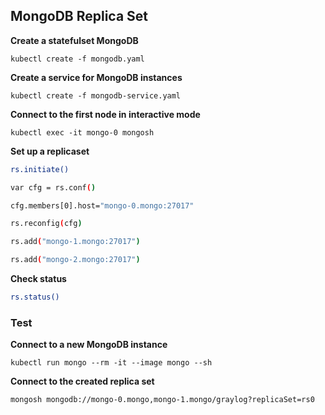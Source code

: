 ## MongoDB Replica Set
**Create a statefulset MongoDB**
```shell
kubectl create -f mongodb.yaml
```
**Create a service for MongoDB instances**
```shell
kubectl create -f mongodb-service.yaml
```
**Connect to the first node in interactive mode**
```shell
kubectl exec -it mongo-0 mongosh
```
**Set up a replicaset**
```bash
rs.initiate()
```
```bash
var cfg = rs.conf()
```
```bash
cfg.members[0].host="mongo-0.mongo:27017"
```
```bash
rs.reconfig(cfg)
```
```bash
rs.add("mongo-1.mongo:27017")
```
```bash
rs.add("mongo-2.mongo:27017")
```

**Check status**
```bash
rs.status()
```

### Test
**Connect to a new MongoDB instance**
```shell
kubectl run mongo --rm -it --image mongo --sh
```
**Connect to the created replica set**
```shell
mongosh mongodb://mongo-0.mongo,mongo-1.mongo/graylog?replicaSet=rs0
```